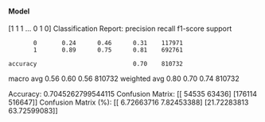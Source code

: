 #### Model
[1 1 1 ... 0 1 0]
Classification Report:
              precision    recall  f1-score   support

           0       0.24      0.46      0.31    117971
           1       0.89      0.75      0.81    692761

    accuracy                           0.70    810732
   macro avg       0.56      0.60      0.56    810732
weighted avg       0.80      0.70      0.74    810732

Accuracy: 0.7045262799544115
Confusion Matrix:
[[ 54535  63436]
 [176114 516647]]
Confusion Matrix (%):
[[ 6.72663716  7.82453388]
 [21.72283813 63.72599083]]
